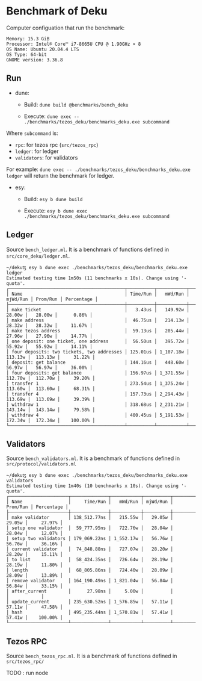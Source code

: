 # Benchmark of Deku

Computer configuation that run the benchmark:

```
Memory: 15.3 GiB
Processor: Intel® Core™ i7-8665U CPU @ 1.90GHz × 8 
OS Name: Ubuntu 20.04.4 LTS
OS Type: 64-bit
GNOME version: 3.36.8
```

## Run
- dune:

    - Build: `dune build @benchmarks/bench_deku`

    - Execute: `dune exec -- ./benchmarks/tezos_deku/benchmarks_deku.exe subcommand`

Where `subcommand` is:
- `rpc`: for tezos rpc (`src/tezos_rpc`)
- `ledger`: for ledger 
- `validators`: for validators

For example: `dune exec -- ./benchmarks/tezos_deku/benchmarks_deku.exe ledger` will return the benchmark for ledger.

- esy:

    - Build: `esy b dune build`

    - Execute: `esy b dune exec ./benchmarks/tezos_deku/benchmarks_deku.exe subcommand`

## Ledger

Source `bench_ledger.ml`. It is a benchmark of functions defined in `src/core_deku/ledger.ml`.


```
~/dekuꜩ esy b dune exec ./benchmarks/tezos_deku/benchmarks_deku.exe ledger
Estimated testing time 1m50s (11 benchmarks x 10s). Change using '-quota'.
┌───────────────────────────────────────────┬──────────┬───────────┬──────────┬──────────┬────────────┐
│ Name                                      │ Time/Run │   mWd/Run │ mjWd/Run │ Prom/Run │ Percentage │
├───────────────────────────────────────────┼──────────┼───────────┼──────────┼──────────┼────────────┤
│ make ticket                               │   3.43us │   149.92w │   28.00w │   28.00w │      0.86% │
│ make address                              │  46.75us │   214.13w │   28.32w │   28.32w │     11.67% │
│ make tezos address                        │  59.13us │   205.44w │   27.96w │   27.96w │     14.77% │
│ one deposit: one ticket, one address      │  56.50us │   395.72w │   55.92w │   55.92w │     14.11% │
│ four deposits: two tickets, two addresses │ 125.01us │ 1_107.18w │  113.13w │  113.13w │     31.22% │
│ deposit: get balance                      │ 144.16us │   448.60w │   56.97w │   56.97w │     36.00% │
│ four deposits: get balance                │ 156.97us │ 1_371.55w │  112.70w │  112.70w │     39.20% │
│ transfer 1                                │ 273.54us │ 1_375.24w │  113.60w │  113.60w │     68.31% │
│ transfer 4                                │ 157.73us │ 2_294.43w │  113.69w │  113.69w │     39.39% │
│ withdraw 1                                │ 318.68us │ 2_231.21w │  143.14w │  143.14w │     79.58% │
│ withdraw 4                                │ 400.45us │ 5_191.53w │  172.34w │  172.34w │    100.00% │
└───────────────────────────────────────────┴──────────┴───────────┴──────────┴──────────┴────────────┘
```


## Validators

Source `bench_validators.ml`. It is a benchmark of functions defined in `src/protocol/validators.ml`


```
~/dekuꜩ esy b dune exec ./benchmarks/tezos_deku/benchmarks_deku.exe validators
Estimated testing time 1m40s (10 benchmarks x 10s). Change using '-quota'.
┌──────────────────────┬──────────────┬───────────┬──────────┬──────────┬────────────┐
│ Name                 │     Time/Run │   mWd/Run │ mjWd/Run │ Prom/Run │ Percentage │
├──────────────────────┼──────────────┼───────────┼──────────┼──────────┼────────────┤
│ make validator       │ 138_512.77ns │   215.55w │   29.05w │   29.05w │     27.97% │
│ setup one validator  │  59_777.95ns │   722.76w │   28.04w │   28.04w │     12.07% │
│ setup two validators │ 179_069.22ns │ 1_552.17w │   56.76w │   56.76w │     36.16% │
│ current validator    │  74_848.88ns │   727.07w │   28.20w │   28.20w │     15.11% │
│ to_list              │  58_424.35ns │   726.64w │   28.19w │   28.19w │     11.80% │
│ length               │  68_805.86ns │   724.40w │   28.09w │   28.09w │     13.89% │
│ remove validator     │ 164_190.49ns │ 1_821.04w │   56.84w │   56.84w │     33.15% │
│ after_current        │      27.98ns │     5.00w │          │          │            │
│ update_current       │ 235_630.52ns │ 1_576.85w │   57.11w │   57.11w │     47.58% │
│ hash                 │ 495_235.44ns │ 1_570.81w │   57.41w │   57.41w │    100.00% │
└──────────────────────┴──────────────┴───────────┴──────────┴──────────┴────────────┘
```

## Tezos RPC

Source `bench_tezos_rpc.ml`. It is a benchmark of functions defined in `src/tezos_rpc/`

TODO : run node